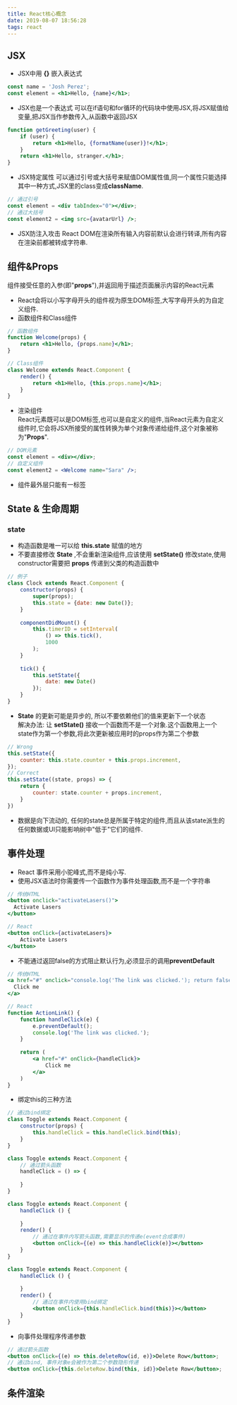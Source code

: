 ```yaml
---
title: React核心概念
date: 2019-08-07 18:56:28
tags: react
---
```


## JSX
- JSX中用 **{}** 嵌入表达式
```jsx harmony
const name = 'Josh Perez';
const element = <h1>Hello, {name}</h1>;
```
- JSX也是一个表达式
可以在if语句和for循环的代码块中使用JSX,将JSX赋值给变量,把JSX当作参数传入,从函数中返回JSX
```jsx harmony
function getGreeting(user) {
    if (user) {
        return <h1>Hello, {formatName(user)}!</h1>;
    }
    return <h1>Hello, stranger.</h1>;
}
```
- JSX特定属性
可以通过引号或大括号来赋值DOM属性值,同一个属性只能选择其中一种方式,JSX里的class变成**className**.
```jsx harmony
// 通过引号
const element = <div tabIndex="0"></div>;
// 通过大括号
const element2 = <img src={avatarUrl} />;
```
- JSX防注入攻击 React DOM在渲染所有输入内容前默认会进行转译,所有内容在渲染前都被转成字符串.

## 组件&Props
组件接受任意的入参(即"**props**"),并返回用于描述页面展示内容的React元素
- React会将以小写字母开头的组件视为原生DOM标签,大写字母开头的为自定义组件.
- 函数组件和Class组件
```jsx harmony
// 函数组件
function Welcome(props) {
    return <h1>Hello, {props.name}</h1>;
}

// Class组件
class Welcome extends React.Component {
    render() {
        return <h1>Hello, {this.props.name}</h1>;
    }
}
```
- 渲染组件  
React元素既可以是DOM标签,也可以是自定义的组件,当React元素为自定义组件时,它会将JSX所接受的属性转换为单个对象传递给组件,这个对象被称为"**Props**".
````jsx harmony
// DOM元素
const element = <div></div>;
// 自定义组件
const element2 = <Welcome name="Sara" />;
````
- 组件最外层只能有一标签

## State & 生命周期
### state
- 构造函数是唯一可以给 **this.state** 赋值的地方
- 不要直接修改 **State** ,不会重新渲染组件,应该使用 **setState()** 修改state,使用constructor需要把 **props** 传递到父类的构造函数中
```jsx harmony
// 例子
class Clock extends React.Component {
    constructor(props) {
        super(props);
        this.state = {date: new Date()};
    }
    
    componentDidMount() {
        this.timerID = setInterval(
            () => this.tick(),
            1000
        );
    }
    
    tick() {
        this.setState({
            date: new Date()
        });
    }
}
```
- **State** 的更新可能是异步的, 所以不要依赖他们的值来更新下一个状态  
解决办法: 让 **setState()** 接收一个函数而不是一个对象.这个函数用上一个state作为第一个参数,将此次更新被应用时的props作为第二个参数
```jsx harmony
// Wrong
this.setState({
    counter: this.state.counter + this.props.increment,
});
// Correct
this.setState((state, props) => {
    return {
        counter: state.counter + props.increment,
    }
})
```
- 数据是向下流动的, 任何的state总是所属于特定的组件,而且从该state派生的任何数据或UI只能影响树中"低于"它们的组件.

## 事件处理
- React 事件采用小驼峰式,而不是纯小写.
- 使用JSX语法时你需要传一个函数作为事件处理函数,而不是一个字符串
```jsx harmony
// 传统HTML
<button onclick="activateLasers()">
  Activate Lasers
</button>

// React
<button onClick={activateLasers}>
    Activate Lasers
</button>
```
- 不能通过返回false的方式阻止默认行为,必须显示的调用**preventDefault**
```jsx harmony
// 传统HTML
<a href="#" onclick="console.log('The link was clicked.'); return false">
  Click me
</a>

// React
function ActionLink() {
    function handleClick(e) {
        e.preventDefault();
        console.log('The link was clicked.');
    }
    
    return (
        <a href="#" onClick={handleClick}>
            Click me
        </a>
    )
}
```
- 绑定this的三种方法
```jsx harmony
// 通过bind绑定
class Toggle extends React.Component {
    constructor(props) {
        this.handleClick = this.handleClick.bind(this);
    }
}

class Toggle extends React.Component {
    // 通过箭头函数
    handleClick = () => {
        
    }    
}

class Toggle extends React.Component {
    handleClick () {
        
    }
    render() {
        // 通过在事件内写箭头函数,需要显示的传递e(event合成事件)
        <button onClick={(e) => this.handleClick(e)}></button>
    }
}

class Toggle extends React.Component {
    handleClick () {
        
    }
    render() {
        // 通过在事件内使用bind绑定
        <button onClick={this.handleClick.bind(this)}></button>
    }
}
``` 
- 向事件处理程序传递参数
```jsx harmony
// 通过箭头函数
<button onClick={(e) => this.deleteRow(id, e)}>Delete Row</button>;
// 通过bind, 事件对象e会被作为第二个参数隐形传递
<button onClick={this.deleteRow.bind(this, id)}>Delete Row</button>; 
```

## 条件渲染
